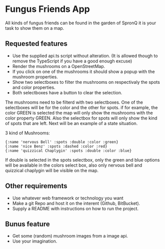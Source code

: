 # Fungus Friends App

All kinds of fungus friends can be found in the garden of SpronQ it is your task to show them on a map.

## Requested features

-   Use the supplied api.ts script without alteration. (It is allowed though to remove the TypeScript if you have a good enough excuse)
-   Render the mushrooms on a OpenStreetMap.
-   If you click on one of the mushrooms it should show a popup with the mushroom properties.
-   Show two selectboxes to filter the mushrooms on respectivaly the spots and color properties.
-   Both selectboxes have a button to clear the selection.

The mushrooms need to be filterd with two selectboxes. One of the selectboxes will be for the color and the other for spots.
if for example, the color GREEN is selected the map will only show the mushrooms with the color property GREEN. Also the selectbox for spots will only show the kind of spots that are left.
Next will be an example of a state situation.

3 kind of Mushrooms:

```
{:name 'nervous Bell' :spots :double :color :green}
{:name 'nice Benz' :spots :dashed :color :red}
{:name 'quizzical Chaplygin' :spots :double :color :blue}
```

If double is selected in the spots selectbox, only the green and blue options will be available in the colors select box, also only nervous bell and quizzical chaplygin will be visible on the map.

## Other requirements

-   Use whatever web framework or technology you want
-   Make a git Repo and host it on the interent (Github, BitBucket).
-   Supply a README with instructions on how to run the project.

## Bunus feature

-   Get some (random) mushroom images from a image api.
-   Use your imagination.

